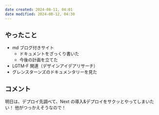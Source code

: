 ```yaml
---
date created: 2024-08-11, 04:01
date modified: 2024-08-12, 04:30
---
```


## やったこと

- md ブログ付きサイト
  - ドキュメントをざっくり書いた
  - 今後の計画を立てた
- LGTM-F 関連（デザインアイデアリサーチ）
- グレンスターンズのドキュメンタリーを見た

## コメント

明日は、デプロイ先調べて、Next の導入&デプロイをサクッとやってしまいたい！
他がつっかえそうなので！
